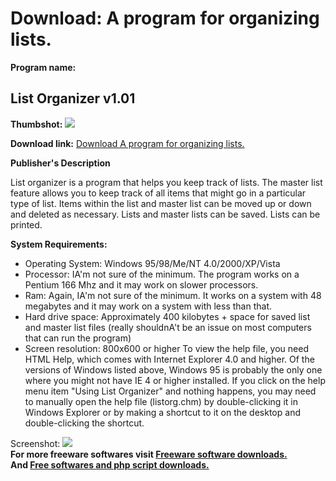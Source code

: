 # Download: A program for organizing lists.

**Program name:**

## List Organizer v1.01

  
**Thumbshot:** ![](http://www.freewarefiles.com/screenshot/listorgnzr101_md.gif)   
  
**Download link:** [Download A program for organizing lists.](http://freesoftwares.boysofts.com/List-Organizer-V_program_37829.html)  
  


**Publisher's Description**  
  


List organizer is a program that helps you keep track of lists. The master list feature allows you to keep track of all items that might go in a particular type of list. Items within the list and master list can be moved up or down and deleted as necessary. Lists and master lists can be saved. Lists can be printed. 

**System Requirements:**

  * Operating System: Windows 95/98/Me/NT 4.0/2000/XP/Vista 
  * Processor: IA'm not sure of the minimum. The program works on a Pentium 166 Mhz and it may work on slower processors. 
  * Ram: Again, IA'm not sure of the minimum. It works on a system with 48 megabytes and it may work on a system with less than that. 
  * Hard drive space: Approximately 400 kilobytes + space for saved list and master list files (really shouldnA't be an issue on most computers that can run the program) 
  * Screen resolution: 800x600 or higher 
To view the help file, you need HTML Help, which comes with Internet Explorer 4.0 and higher. Of the versions of Windows listed above, Windows 95 is probably the only one where you might not have IE 4 or higher installed. If you click on the help menu item "Using List Organizer" and nothing happens, you may need to manually open the help file (listorg.chm) by double-clicking it in Windows Explorer or by making a shortcut to it on the desktop and double-clicking the shortcut. 

  
  
Screenshot: ![](http://www.freewarefiles.com/screenshot/listorgnzr101.gif)   
**For more freeware softwares visit [Freeware software downloads.](http://freesoftwares.boysofts.com/)**   
**And [Free softwares and php script downloads.](http://www.boysofts.com/)**
